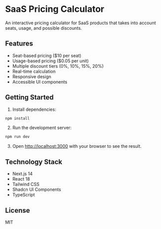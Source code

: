 # SaaS Pricing Calculator

An interactive pricing calculator for SaaS products that takes into account seats, usage, and possible discounts.

## Features

- Seat-based pricing ($10 per seat)
- Usage-based pricing ($0.05 per unit)
- Multiple discount tiers (0%, 10%, 15%, 20%)
- Real-time calculation
- Responsive design
- Accessible UI components

## Getting Started

1. Install dependencies:
```bash
npm install
```

2. Run the development server:
```bash
npm run dev
```

3. Open [http://localhost:3000](http://localhost:3000) with your browser to see the result.

## Technology Stack

- Next.js 14
- React 18
- Tailwind CSS
- Shadcn UI Components
- TypeScript

## License

MIT
